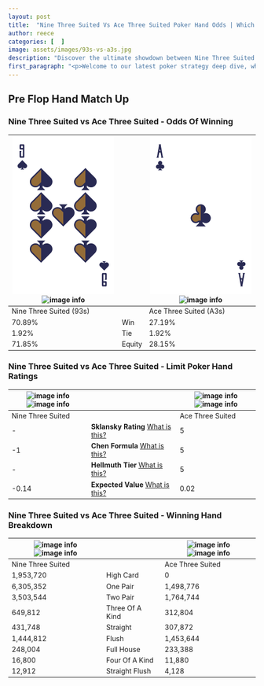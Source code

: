 ```yaml
---
layout: post
title:  "Nine Three Suited Vs Ace Three Suited Poker Hand Odds | Which Is The Better Hand In Poker? A Complete Guide"
author: reece
categories: [  ]
image: assets/images/93s-vs-a3s.jpg
description: "Discover the ultimate showdown between Nine Three Suited and Ace Three Suited in poker! Uncover the odds, strategies, and scenarios where one hand triumphs over the other. Get ready to up your poker game with this thrilling analysis."
first_paragraph: "<p>Welcome to our latest poker strategy deep dive, where we're pitting two distinct hands against each other in a high-stakes showdown: Nine Three Suited vs Ace Three Suited.</p><p>In the dynamic world of poker, every decision counts, and knowing which hand holds the upper hand is key to your success at the table.</p><p>In this article, we'll dissect these two hands, explore the scenarios where one dominates the other, and equip you with the knowledge to make strategic choices that can tip the odds in your favor.</p><p>Get ready to unravel the intriguing dynamics of these poker hands and elevate your game to new heights.</p>"
---
```




[comment]: # (sp0)

## Pre Flop Hand Match Up

<div class="table hand-ratings" markdown="1"> 



### Nine Three Suited vs Ace Three Suited - Odds Of Winning


    
| ![image info](assets/images/hand1/9.png) ![image info](assets/images/hand1/3s.png) |  | ![image info](assets/images/hand2/a.png) ![image info](assets/images/hand2/3s.png) |
| -------- | -------- | -------- |
| Nine Three Suited (93s) |  | Ace Three Suited (A3s) |
| 70.89% | Win | 27.19% |
| 1.92% | Tie | 1.92% |
| 71.85% | Equity | 28.15% |




[comment]: # (sp1)



### Nine Three Suited vs Ace Three Suited - Limit Poker Hand Ratings


    
| ![image info](https://www.riverpairs.com/assets/images/hand1/9.png) ![image info](https://www.riverpairs.com/assets/images/hand1/3s.png) |  | ![image info](https://www.riverpairs.com/assets/images/hand2/a.png) ![image info](https://www.riverpairs.com/assets/images/hand2/3s.png) |
| -------- | -------- | -------- |
| Nine Three Suited |  | Ace Three Suited |
| - | **Sklansky Rating** [What is this?](/sklansky-rating-explained) | 5 |
| -1 | **Chen Formula** [What is this?](/chen-formula-explained) | 5 |
| - | **Hellmuth Tier** [What is this?](/Hellmuth-tier-explained) | 5 |
| -0.14 | **Expected Value** [What is this?](/expected-value-explained) | 0.02 |




[comment]: # (sp2)



### Nine Three Suited vs Ace Three Suited - Winning Hand Breakdown


    
| ![image info](https://www.riverpairs.com/assets/images/hand1/9.png) ![image info](https://www.riverpairs.com/assets/images/hand1/3s.png) |  | ![image info](https://www.riverpairs.com/assets/images/hand2/a.png) ![image info](https://www.riverpairs.com/assets/images/hand2/3s.png) |
| -------- | -------- | -------- |
| Nine Three Suited |  | Ace Three Suited |
| 1,953,720 | High Card | 0 |
| 6,305,352 | One Pair | 1,498,776 |
| 3,503,544 | Two Pair | 1,764,744 |
| 649,812 | Three Of A Kind | 312,804 |
| 431,748 | Straight | 307,872 |
| 1,444,812 | Flush | 1,453,644 |
| 248,004 | Full House | 233,388 |
| 16,800 | Four Of A Kind | 11,880 |
| 12,912 | Straight Flush | 4,128 |




[comment]: # (sp3)



</div>

[comment]: # (sp4)



[comment]: # (sp5)

